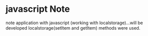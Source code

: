 # javascript Note
 note application with javascript (working with localstorage)...will be developed
 localstorage(setItem and getItem) methods were used.
